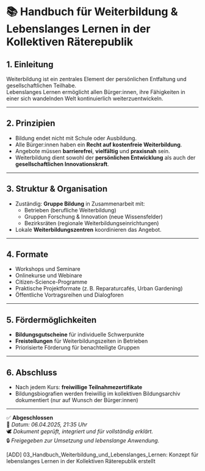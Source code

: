 # 📚 Handbuch für Weiterbildung & Lebenslanges Lernen in der Kollektiven Räterepublik

## 1. Einleitung

Weiterbildung ist ein zentrales Element der persönlichen Entfaltung und gesellschaftlichen Teilhabe.  
Lebenslanges Lernen ermöglicht allen Bürger:innen, ihre Fähigkeiten in einer sich wandelnden Welt kontinuierlich weiterzuentwickeln.

---

## 2. Prinzipien

- Bildung endet nicht mit Schule oder Ausbildung.
- Alle Bürger:innen haben ein **Recht auf kostenfreie Weiterbildung**.
- Angebote müssen **barrierefrei**, **vielfältig** und **praxisnah** sein.
- Weiterbildung dient sowohl der **persönlichen Entwicklung** als auch der **gesellschaftlichen Innovationskraft**.

---

## 3. Struktur & Organisation

- Zuständig: **Gruppe Bildung** in Zusammenarbeit mit:
  - Betrieben (berufliche Weiterbildung)
  - Gruppen Forschung & Innovation (neue Wissensfelder)
  - Bezirksräten (regionale Weiterbildungseinrichtungen)
- Lokale **Weiterbildungszentren** koordinieren das Angebot.

---

## 4. Formate

- Workshops und Seminare
- Onlinekurse und Webinare
- Citizen-Science-Programme
- Praktische Projektformate (z. B. Reparaturcafés, Urban Gardening)
- Öffentliche Vortragsreihen und Dialogforen

---

## 5. Fördermöglichkeiten

- **Bildungsgutscheine** für individuelle Schwerpunkte
- **Freistellungen** für Weiterbildungszeiten in Betrieben
- Priorisierte Förderung für benachteiligte Gruppen

---

## 6. Abschluss

- Nach jedem Kurs: **freiwillige Teilnahmezertifikate**
- Bildungsbiografien werden freiwillig im kollektiven Bildungsarchiv dokumentiert (nur auf Wunsch der Bürger:innen)

---

✅ **Abgeschlossen**  
📅 *Datum: 06.04.2025, 21:35 Uhr*  
🕊️ *Dokument geprüft, integriert und für vollständig erklärt.*  
🔒 *Freigegeben zur Umsetzung und lebenslange Anwendung.*

[ADD] 03_Handbuch_Weiterbildung_und_Lebenslanges_Lernen: Konzept für lebenslanges Lernen in der Kollektiven Räterepublik erstellt
